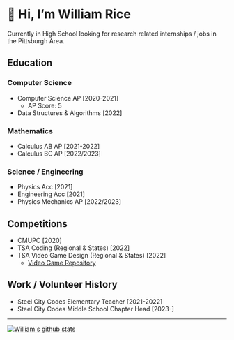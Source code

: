 # 👋 Hi, I’m William Rice
Currently in High School looking for research related internships / jobs in the Pittsburgh Area.

## Education
### Computer Science
- Computer Science AP [2020-2021]
  - AP Score: 5
- Data Structures & Algorithms [2022]

### Mathematics
- Calculus AB AP [2021-2022]
- Calculus BC AP [2022/2023]

### Science / Engineering
- Physics Acc [2021]
- Engineering Acc [2021]
- Physics Mechanics AP [2022/2023]


## Competitions
- CMUPC [2020]
- TSA Coding (Regional & States) [2022]
- TSA Video Game Design (Regional & States) [2022]
  - [Video Game Repository](https://github.com/FCASD-TSA/2022-Video-Game)


## Work / Volunteer History
- Steel City Codes Elementary Teacher [2021-2022]
- Steel City Codes Middle School Chapter Head [2023-]

---
<!---
wfrice/wfrice is a ✨ special ✨ repository because its `README.md` (this file) appears on your GitHub profile.
You can click the Preview link to take a look at your changes.
--->
[![William's github stats](https://github-readme-stats.vercel.app/api?username=wfrice&show_icons=true&theme=radical)](https://github.com/wfrice)

